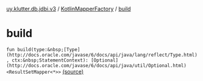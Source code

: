 [uy.klutter.db.jdbi.v3](../index.md) / [KotlinMapperFactory](index.md) / [build](.)


# build
`fun build(type:&nbsp;[Type](http://docs.oracle.com/javase/6/docs/api/java/lang/reflect/Type.html), ctx:&nbsp;StatementContext): [Optional](http://docs.oracle.com/javase/6/docs/api/java/util/Optional.html)<ResultSetMapper<*>>` [(source)](https://github.com/kohesive/klutter/blob/master/db-jdbi-v3-jdk8/src/main/kotlin/uy/klutter/db/jdbi/v3/Factories.kt#L23)


